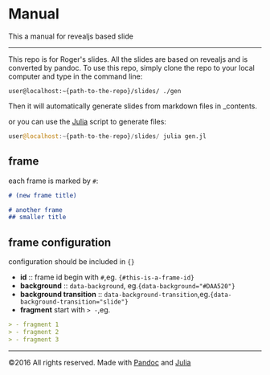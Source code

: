 # Manual

This a manual for revealjs based slide

---

This repo is for Roger's slides. All the slides are based on revealjs and is converted by pandoc.
To use this repo, simply clone the repo to your local computer and type in the command line:

```shell
user@localhost:~{path-to-the-repo}/slides/ ./gen 
```

Then it will automatically generate slides from markdown files in _contents.


or you can use the [Julia](http://julialang.org) script to generate files:
```julia
user@localhost:~{path-to-the-repo}/slides/ julia gen.jl
```

## frame

each frame is marked by `#`:

```markdown
# (new frame title)

# another frame
## smaller title
```

## frame configuration

configuration should be included in `{}`

- **id** :: frame id begin with `#`,eg. `{#this-is-a-frame-id}`
- **background** :: `data-background`, eg.`{data-background="#DAA520"}`
- **background transition** :: `data-background-transition`,eg.`{data-background-transition="slide"}`
- **fragment** start with `> -`,eg.
```markdown
> - fragment 1
> - fragment 2
> - fragment 3
```


---
&copy;2016 All rights reserved. Made with [Pandoc](http://pandoc.org) and [Julia](http://julialang.org)